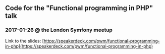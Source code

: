 ## Code for the "Functional programming in PHP" talk

### 2017-01-26 @ the London Symfony meetup

Link to the slides:
[https://speakerdeck.com/pwm/functional-programming-in-php](https://speakerdeck.com/pwm/functional-programming-in-php)

